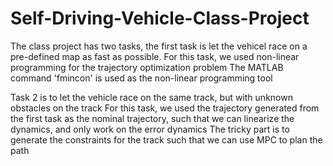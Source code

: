 # Self-Driving-Vehicle-Class-Project

The class project has two tasks, the first task is let the vehicel race on a pre-defined map as fast as possible.
For this task, we used non-linear programming for the trajectory optimization problem
The MATLAB command 'fmincon' is used as the non-linear programming tool

Task 2 is to let the vehicle race on the same track, but with unknown obstacles on the track
For this task, we used the trajectory generated from the first task as the nominal trajectory, such that we can linearize the dynamics, and only work on the error dynamics
The tricky part is to generate the constraints for the track such that we can use MPC to plan the path
